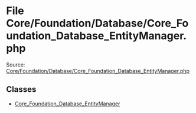 File Core/Foundation/Database/Core_Foundation_Database_EntityManager.php
=========
Source: [Core/Foundation/Database/Core_Foundation_Database_EntityManager.php](https://github.com/PrestaShop/PrestaShop/blob/1.6.1.1/Core/Foundation/Database/Core_Foundation_Database_EntityManager.php)


Classes
-------

* [Core_Foundation_Database_EntityManager](class.Core_Foundation_Database_EntityManager.md)

